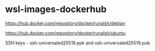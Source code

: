 # wsl-images-dockerhub

https://hub.docker.com/repository/docker/runalsh/debian

https://hub.docker.com/repository/docker/runalsh/ubuntu

SSH keys - ssh-universaled25519.ppk and ssh-universaled25519.pub
